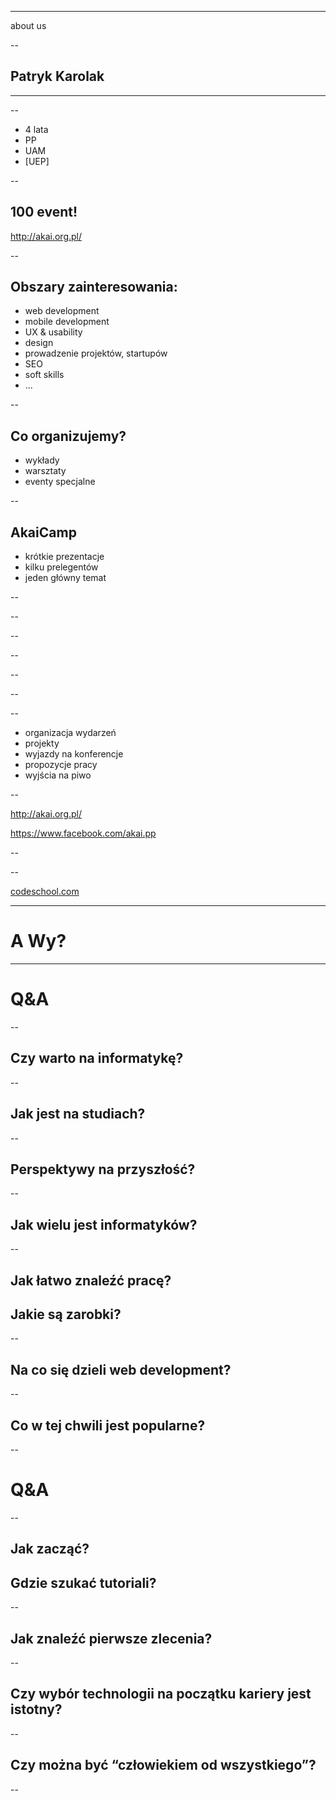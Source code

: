 

---

about us

--

Patryk Karolak
---------------

---

<!-- .slide: data-background="presentation/logo.png" data-background-size="500px"  -->

--

* 4 lata
* PP
* UAM
* [UEP]

--

100 event!
--------------
http://akai.org.pl/

--

Obszary zainteresowania:
---------------
* web development
* mobile development <!-- .element: class="fragment" -->
* UX & usability <!-- .element: class="fragment" -->
* design <!-- .element: class="fragment" -->
* prowadzenie projektów, startupów <!-- .element: class="fragment" -->
* SEO <!-- .element: class="fragment" -->
* soft skills <!-- .element: class="fragment" -->
* ... <!-- .element: class="fragment" -->

--

Co organizujemy?
-------
* wykłady
* warsztaty
* eventy specjalne

--

AkaiCamp
-----------
* krótkie prezentacje <!-- .element: class="fragment" -->
* kilku prelegentów <!-- .element: class="fragment" -->
* jeden główny temat <!-- .element: class="fragment" -->

--

<!-- .slide: data-background="presentation/poster.png" data-background-size="500px"  -->

--

<!-- .slide: data-background="presentation/wyk.jpg" -->

--

<!-- .slide: data-background="presentation/wyk2.jpg" -->

--

<!-- .slide: data-background="presentation/war.jpg" -->

--

<!-- .slide: data-background="presentation/io.jpg" -->

--

<!-- .slide: data-background="presentation/io2.jpg" -->

--

- organizacja wydarzeń
- projekty
- wyjazdy na konferencje
- propozycje pracy
- wyjścia na piwo

--

http://akai.org.pl/

https://www.facebook.com/akai.pp

--

<!-- .slide: data-background="presentation/codeschool.png" -->

--

[codeschool.com](http://codeschool.com)

---

A Wy?
====

---

Q&A
====

--

Czy warto na informatykę?
-----

--

Jak jest na studiach?
---------

--

Perspektywy na przyszłość?
-----

--

Jak wielu jest informatyków?
-----

--

Jak łatwo znaleźć pracę?
-----

Jakie są zarobki?
-----

--

Na co się dzieli web development?
-----

--

Co w tej chwili jest popularne?
-----

--

Q&A
====

--

Jak zacząć?
----

Gdzie szukać tutoriali?
----

--

Jak znaleźć pierwsze zlecenia?
----

--

Czy wybór technologii na początku kariery jest istotny?
---------

--

Czy można być “człowiekiem od wszystkiego”?
-------

--


